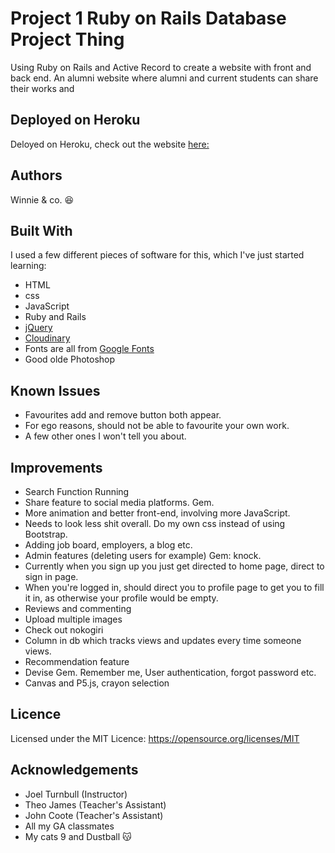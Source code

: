 # Project 1 Ruby on Rails Database Project Thing

Using Ruby on Rails and Active Record to create a website with front and back end. An alumni website where alumni and current students can share their works and

## Deployed on Heroku
Deloyed on Heroku, check out the website [here:](https://aqueous-ocean-44302.herokuapp.com/)

## Authors
Winnie & co. :laughing:

## Built With
I used a few different pieces of software for this, which I've just started learning:
* HTML
* css
* JavaScript
* Ruby and Rails
* [jQuery](https://jquery.com/)
* [Cloudinary](https://cloudinary.com/)
* Fonts are all from [Google Fonts](https://fonts.google.com/)
* Good olde Photoshop

## Known Issues
* Favourites add and remove button both appear.
* For ego reasons, should not be able to favourite your own work.
* A few other ones I won't tell you about.

## Improvements
* Search Function Running
* Share feature to social media platforms. Gem.
* More animation and better front-end, involving more JavaScript.
* Needs to look less shit overall. Do my own css instead of using Bootstrap.
* Adding job board, employers, a blog etc.
* Admin features (deleting users for example) Gem: knock.  
* Currently when you sign up you just get directed to home page, direct to sign in page.
* When you're logged in, should direct you to profile page to get you to fill it in, as otherwise your profile would be empty.
* Reviews and commenting
* Upload multiple images
* Check out nokogiri
* Column in db which tracks views and updates every time someone views.
* Recommendation feature
* Devise Gem. Remember me, User authentication, forgot password etc.
* Canvas and P5.js, crayon selection  

## Licence
Licensed under the MIT Licence: https://opensource.org/licenses/MIT

## Acknowledgements
* Joel Turnbull (Instructor)
* Theo James (Teacher's Assistant)
* John Coote (Teacher's Assistant)
* All my GA classmates
* My cats 9 and Dustball :kissing_cat:
